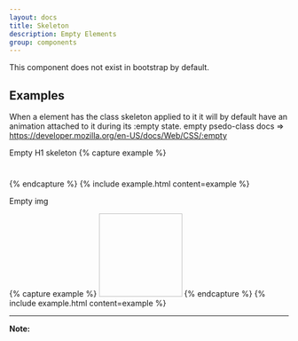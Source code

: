 ```yaml
---
layout: docs
title: Skeleton
description: Empty Elements
group: components
---
```

This component does not exist in bootstrap by default. 


## Examples

When a element has the class skeleton applied to it it will by default have an animation attached to it during its :empty state. 
empty psedo-class docs =>  https://developer.mozilla.org/en-US/docs/Web/CSS/:empty

Empty H1 skeleton
{% capture example %}
<h1 class="h1-skeleton"></h1>
{% endcapture %}
{% include example.html content=example %}

Empty img

{% capture example %}
<img style="width:150px; height:150px;" class="img-skeleton"/>
{% endcapture %}
{% include example.html content=example %}

---

**Note:** 
